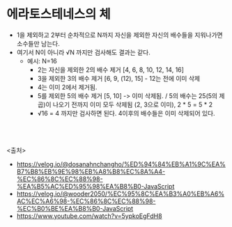 # 에라토스테네스의 체
- 1을 제외하고 2부터 순차적으로 N까지 자신을 제외한 자신의 배수들을 지워나가면 소수들만 남는다.
- 여기서 N이 아니라 √N 까지만 검사해도 결과는 같다.
  - 예시: N=16
    - 2는 자신을 제외한 2의 배수 제거 [4, 6, 8, 10, 12, 14, 16]
    - 3을 제외한 3의 배수 제거 [6, 9, (12), 15] - 12는 전에 이미 삭제
    - 4는 이미 2에서 제거됨.
    - 5를 제외한 5의 배수 제거 [5, 10] -> 이미 삭제됨. / 5의 배수는 25(5의 제곱)이 나오기 전까지 이미 모두 삭제됨 (2, 3으로 이미), 2 * 5 = 5 * 2
    - √16 = 4 까지만 검사하면 된다. 4이후의 배수들은 이미 삭제되어 있다.
 
 
<br><br><br>
<출처>
- https://velog.io/@dosanahnchangho/%ED%94%84%EB%A1%9C%EA%B7%B8%EB%9E%98%EB%A8%B8%EC%8A%A4-%EC%86%8C%EC%88%98-%EA%B5%AC%ED%95%98%EA%B8%B0-JavaScript
- https://velog.io/@wooder2050/%EC%95%8C%EA%B3%A0%EB%A6%AC%EC%A6%98-%EC%86%8C%EC%88%98-%EC%B0%BE%EA%B8%B0-JavaScript
- https://www.youtube.com/watch?v=5ypkoEgFdH8
